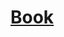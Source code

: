 # [Book](https://github.com/hamim-24/Software-Engineering-Course/tree/main/1st-Semister/Probability-and-Statistics-for-Engineers/Books) 
